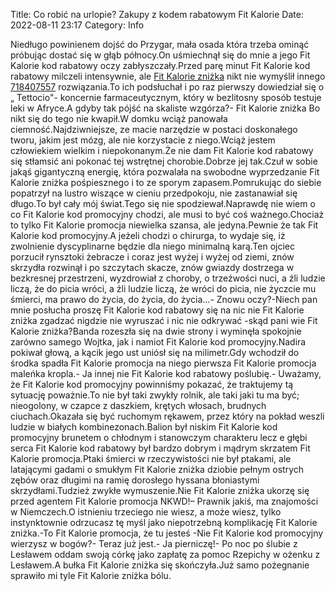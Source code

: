 Title: Co robić na urlopie? Zakupy z kodem rabatowym Fit Kalorie
Date: 2022-08-11 23:17
Category: Info

Niedługo powinienem dojść do Przygar, mała osada która trzeba ominąć próbując dostać się w głąb północy.On uśmiechnął się do mnie a jego Fit Kalorie kod rabatowy oczy zabłyszczały.Przed parę minut Fit Kalorie kod rabatowy milczeli intensywnie, ale [Fit Kalorie zniżka](https://promki.pl/kody-rabatowe/fit-kalorie) nikt nie wymyślił innego [718407557](https://telinfo.co/pl/numer/718407557/) rozwiązania.To ich podsłuchał i po raz pierwszy dowiedział się o „ Tettocio"- koncernie farmaceutycznym, który w bezlitosny sposób testuje leki w Afryce.A gdyby tak pójść na skaliste wzgórza?- Fit Kalorie zniżka Bo nikt się do tego nie kwapił.W domku wciąż panowała ciemność.Najdziwniejsze, ze macie narzędzie w postaci doskonałego tworu, jakim jest mózg, ale nie korzystacie z niego.Wciąż jestem człowiekiem wielkim i niepokonanym.Że nie dam Fit Kalorie kod rabatowy się stłamsić ani pokonać tej wstrętnej chorobie.Dobrze jej tak.Czuł w sobie jakąś gigantyczną energię, która pozwalała na swobodne wyprzedzanie Fit Kalorie zniżka pośpiesznego i to ze sporym zapasem.Pomrukując do siebie popatrzył na lustro wiszące w cieniu przedpokoju, nie zastanawiał się długo.To był cały mój świat.Tego się nie spodziewał.Naprawdę nie wiem o co Fit Kalorie kod promocyjny chodzi, ale musi to być coś ważnego.Chociaż to tylko Fit Kalorie promocja niewielka szansa, ale jedyna.Pewnie że tak Fit Kalorie kod promocyjny.A jeżeli chodzi o chirurga, to wydaje się, iż zwolnienie dyscyplinarne będzie dla niego minimalną karą.Ten ojciec porzucił rynsztoki żebracze i coraz jest wyżej i wyżej od ziemi, znów skrzydła rozwinął i po szczytach skacze, znów gwiazdy dostrzega w bezkresnej przestrzeni, wyzdrowiał z choroby, o trzeźwości nuci, a źli ludzie liczą, że do picia wróci, a źli ludzie liczą, że wróci do picia, nie życzcie mu śmierci, ma prawo do życia, do życia, do życia...- Znowu oczy?-Niech pan mnie posłucha proszę Fit Kalorie kod rabatowy się na nic nie Fit Kalorie zniżka zgadzać nigdzie nie wyruszać i nic nie odkrywać -skąd pani wie Fit Kalorie zniżka?Banda rozeszła się na dwie strony i wyminęła spokojnie zarówno samego Wojtka, jak i namiot Fit Kalorie kod promocyjny.Nadira pokiwał głową, a kącik jego ust uniósł się na milimetr.Gdy wchodził do środka spadła Fit Kalorie promocja na niego pierwsza Fit Kalorie promocja maleńka kropla.- Ja innej nie Fit Kalorie kod rabatowy poślubię.- Uważamy, że Fit Kalorie kod promocyjny powinniśmy pokazać, że traktujemy tą sytuację poważnie.To nie był taki zwykły rolnik, ale taki jaki tu ma być; nieogolony, w czapce z daszkiem, krętych włosach, brudnych ciuchach.Okazała się być ruchomym rękawem, przez który na pokład weszli ludzie w białych kombinezonach.Balion był niskim Fit Kalorie kod promocyjny brunetem o chłodnym i stanowczym charakteru lecz e głębi serca Fit Kalorie kod rabatowy był bardzo dobrym i mądrym skrzatem Fit Kalorie promocja.Ptaki śmierci w rzeczywistości nie był ptakami, ale latającymi gadami o smukłym Fit Kalorie zniżka dziobie pełnym ostrych zębów oraz długimi na ramię dorosłego hyssana błoniastymi skrzydłami.Tudzież zwykłe wymuszenie.Nie Fit Kalorie zniżka ukorzę się przed agentem Fit Kalorie promocja NKWD!– Prawnik jakiś, ma znajomości w Niemczech.O istnieniu trzeciego nie wiesz, a może wiesz, tylko instynktownie odrzucasz tę myśl jako niepotrzebną komplikację Fit Kalorie zniżka.-To Fit Kalorie promocja, że tu jesteś -Nie Fit Kalorie kod promocyjny wierzysz w bogów?- Teraz już jest.- Ja pierniczę!- Po noc po ślubie z Lesławem oddam swoją córkę jako zapłatę za pomoc Rzepichy w ożenku z Lesławem.A bułka Fit Kalorie zniżka się skończyła.Już samo pożegnanie sprawiło mi tyle Fit Kalorie zniżka bólu.
